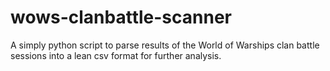# wows-clanbattle-scanner
A simply python script to parse results of the World of Warships clan battle sessions into a lean csv format for further analysis.
